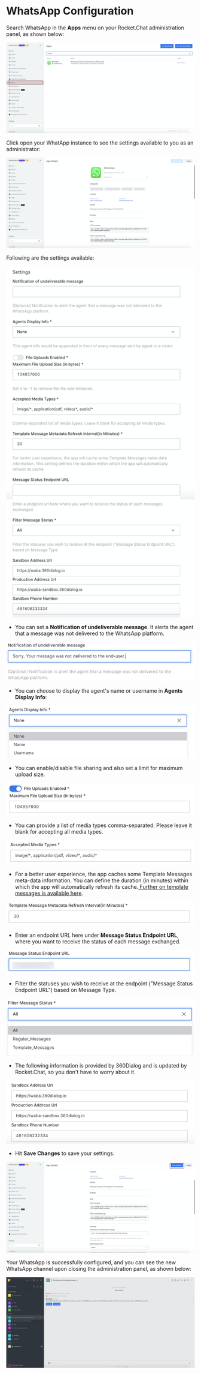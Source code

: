 # WhatsApp Configuration

Search WhatsApp in the **Apps** menu on your Rocket.Chat administration panel, as shown below:

![](../../../../.gitbook/assets/image%20%28401%29.png)

Click open your WhatApp instance to see the settings available to you as an administrator:‌

![](../../../../.gitbook/assets/image%20%28430%29.png)

Following are the settings available:‌

![](../../../../.gitbook/assets/image%20%28434%29.png)

* You can set a **Notification of undeliverable message**. It alerts the agent that a message was not delivered to the WhatsApp platform.

![](../../../../.gitbook/assets/image%20%28433%29.png)

* You can choose to display the agent's name or username in **Agents Display Info**:

![](../../../../.gitbook/assets/image%20%28432%29.png)

* You can enable/disable file sharing and also set a limit for maximum upload size.

![](../../../../.gitbook/assets/image%20%28438%29.png)

* You can provide a list of media types comma-separated. Please leave it blank for accepting all media types.

![](../../../../.gitbook/assets/image%20%28437%29.png)

* For a better user experience, the app caches some Template Messages meta-data information. You can define the duration \(in minutes\) within which the app will automatically refresh its cache.[  Further on template messages is available here](https://developer.rocket.chat/guides/developer/apps-dev-guides/whatsapp-integration).

![](../../../../.gitbook/assets/image%20%28428%29.png)

* Enter an endpoint URL here under **Message Status Endpoint URL**, where you want to receive the status of each message exchanged.

![](../../../../.gitbook/assets/image%20%28440%29.png)

* Filter the statuses you wish to receive at the endpoint \("Message Status Endpoint URL"\) based on Message Type.

![](../../../../.gitbook/assets/image%20%28429%29.png)

* The following information is provided by 360Dialog and is updated by Rocket.Chat, so you don't have to worry about it. 

![](../../../../.gitbook/assets/image%20%28431%29.png)

* Hit **Save Changes** to save your settings.

![](../../../../.gitbook/assets/image%20%28435%29.png)

‌Your WhatsApp is successfully configured, and you can see the new WhatsApp channel upon closing the administration panel, as shown below:

![](../../../../.gitbook/assets/image%20%28436%29.png)

